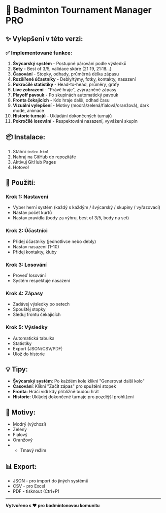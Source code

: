 # 🏸 Badminton Tournament Manager PRO

## ✨ Vylepšení v této verzi:

### ✅ Implementované funkce:

1. **Švýcarský systém** - Postupné párování podle výsledků
2. **Sety** - Best of 3/5, validace skóre (21:19, 21:18...)
3. **Časování** - Stopky, odhady, průměrná délka zápasu
4. **Rozšířené účastníky** - Debly/týmy, fotky, kontakty, nasazení
5. **Pokročilé statistiky** - Head-to-head, průměry, grafy
6. **Live zobrazení** - "Právě hraje", zvýrazněné zápasy
7. **Playoff pavouk** - Po skupinách automatický pavouk
8. **Fronta čekajících** - Kdo hraje další, odhad času
9. **Vizuální vylepšení** - Motivy (modrá/zelená/fialová/oranžová), dark mode, animace
10. **Historie turnajů** - Ukládání dokončených turnajů
11. **Pokročilé losování** - Respektování nasazení, vyvážení skupin

## 📦 Instalace:

1. Stáhni `index.html`
2. Nahraj na GitHub do repozitáře
3. Aktivuj GitHub Pages
4. Hotovo!

## 🎯 Použití:

### Krok 1: Nastavení
- Vyber herní systém (každý s každým / švýcarský / skupiny / vyřazovací)
- Nastav počet kurtů
- Nastav pravidla (body za výhru, best of 3/5, body na set)

### Krok 2: Účastníci
- Přidej účastníky (jednotlivce nebo debly)
- Nastav nasazení (1-10)
- Přidej kontakty, kluby

### Krok 3: Losování
- Proveď losování
- Systém respektuje nasazení

### Krok 4: Zápasy
- Zadávej výsledky po setech
- Spouštěj stopky
- Sleduj frontu čekajících

### Krok 5: Výsledky
- Automatická tabulka
- Statistiky
- Export (JSON/CSV/PDF)
- Ulož do historie

## 💡 Tipy:

- **Švýcarský systém**: Po každém kole klikni "Generovat další kolo"
- **Časování**: Klikni "Začít zápas" pro spuštění stopek
- **Fronta**: Hráči vidí kdy přibližně budou hrát
- **Historie**: Ukládej dokončené turnaje pro pozdější prohlížení

## 🎨 Motivy:

- Modrý (výchozí)
- Zelený
- Fialový
- Oranžový
- + Tmavý režim

## 📊 Export:

- JSON - pro import do jiných systémů
- CSV - pro Excel
- PDF - tisknout (Ctrl+P)

---

**Vytvořeno s ❤️ pro badmintonovou komunitu**
